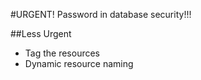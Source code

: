 #URGENT!
Password in database security!!!

##Less Urgent
* Tag the resources
* Dynamic resource naming